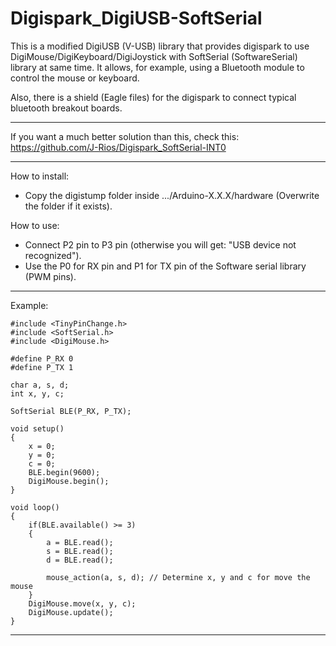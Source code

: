 # Digispark_DigiUSB-SoftSerial

This is a modified DigiUSB (V-USB) library that provides digispark to use DigiMouse/DigiKeyboard/DigiJoystick with SoftSerial (SoftwareSerial) library at same time. It allows, for example, using a Bluetooth module to control the mouse or keyboard.

Also, there is a shield (Eagle files) for the digispark to connect typical bluetooth breakout boards.

-------------------------------------------------------------------------------------------------------------------------

If you want a much better solution than this, check this: https://github.com/J-Rios/Digispark_SoftSerial-INT0

-------------------------------------------------------------------------------------------------------------------------

How to install:
  - Copy the digistump folder inside .../Arduino-X.X.X/hardware (Overwrite the folder if it exists).

How to use:
  - Connect P2 pin to P3 pin (otherwise you will get: "USB device not recognized").
  - Use the P0 for RX pin and P1 for TX pin of the Software serial library (PWM pins).

-------------------------------------------------------------------------------------------------------------------------

Example:

```
#include <TinyPinChange.h>
#include <SoftSerial.h>
#include <DigiMouse.h>

#define P_RX 0
#define P_TX 1

char a, s, d;
int x, y, c;

SoftSerial BLE(P_RX, P_TX);

void setup()
{
    x = 0;
    y = 0;
    c = 0;
    BLE.begin(9600);
    DigiMouse.begin();
}

void loop()
{
    if(BLE.available() >= 3)
    {
        a = BLE.read();
        s = BLE.read();
        d = BLE.read();
        
        mouse_action(a, s, d); // Determine x, y and c for move the mouse
    }
    DigiMouse.move(x, y, c);
    DigiMouse.update();
}
```

-------------------------------------------------------------------------------------------------------------------------

